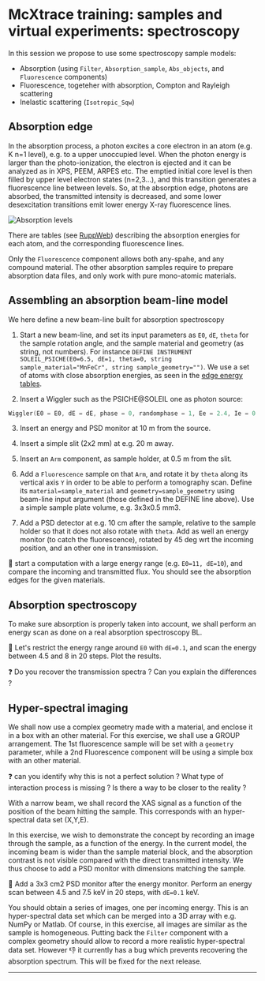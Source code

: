 # McXtrace training: samples and virtual experiments: spectroscopy

In this session we propose to use some spectroscopy sample models:

- Absorption (using `Filter`, `Absorption_sample`, `Abs_objects`, and `Fluorescence` components)
- Fluorescence, togeteher with absorption, Compton and Rayleigh scattering
- Inelastic scattering (`Isotropic_Sqw`)

## Absorption edge

In the absorption process, a photon excites a core electron in an atom (e.g. K n=1 level), e.g. to a upper unoccupied level. When the photon energy is larger than the photo-ionization, the electron is ejected and it can be analyzed as in XPS, PEEM, ARPES etc. The emptied initial core level is then filled by upper level electron states (n=2,3...), and this transition generates a fluorescence line between levels. So, at the absorption edge, photons are absorbed, the transmitted intensity is decreased, and some lower desexcitation transitions emit lower energy X-ray fluorescence lines. 

![Absorption levels](https://upload.wikimedia.org/wikipedia/commons/b/bd/XASEdges.svg)

There are tables (see [RuppWeb](https://www.ruppweb.org/Xray/elements.html)) describing the absorption energies for each atom, and the corresponding fluorescence lines.

Only the `Fluorescence` component allows both any-spahe, and any compound material. The other absorption samples require to prepare absorption data files, and only work with pure mono-atomic materials.

## Assembling an absorption beam-line model

We here define a new beam-line built for absorption spectroscopy

1. Start a new beam-line, and set its input parameters as `E0`, `dE`, `theta` for the sample rotation angle, and the sample material and geometry (as string, not numbers). For instance `DEFINE INSTRUMENT SOLEIL_PSICHE(E0=6.5, dE=1, theta=0, string sample_material="MnFeCr", string sample_geometry="")`. We use a set of atoms with close absorption energies, as seen in the [edge energy tables](https://www.ruppweb.org/Xray/elements.html).

2. Insert a Wiggler such as the PSICHE@SOLEIL one as photon source:
``` c
Wiggler(E0 = E0, dE = dE, phase = 0, randomphase = 1, Ee = 2.4, Ie = 0.5, B = 2.1, Nper=41, sigey=9.3e-6, sigex=215.7e-6, length=38*50e-2)
```

3. Insert an energy and PSD monitor at 10 m from the source.

4. Insert a simple slit (2x2 mm) at e.g. 20 m away.

5. Insert an `Arm` component, as sample holder, at 0.5 m from the slit.

6. Add a `Fluorescence` sample on that `Arm`, and rotate it by `theta` along its vertical axis `Y` in order to be able to perform a tomography scan. Define its `material=sample_material` and `geometry=sample_geometry` using beam-line input argument (those defined in the DEFINE line above). Use a simple sample plate volume, e.g. 3x3x0.5 mm3.

7. Add a PSD detector at e.g. 10 cm after the sample, relative to the sample holder so that it does not also rotate with `theta`. Add as well an energy monitor (to catch the fluorescence), rotated by 45 deg wrt the incoming position, and an other one in transmission.

:runner: start a computation with a large energy range (e.g. `E0=11, dE=10`), and compare the incoming and transmitted flux. You should see the absorption edges for the given materials.

## Absorption spectroscopy

To make sure absorption is properly taken into account, we shall perform an energy scan as done on a real absorption spectroscopy BL. 

:runner: Let's restrict the energy range around `E0` with `dE=0.1`, and scan the energy between 4.5 and 8 in 20 steps. Plot the results. 

:question: Do you recover the transmission spectra ? Can you explain the differences ?

## Hyper-spectral imaging

We shall now use a complex geometry made with a material, and enclose it in a box with an other material. For this exercise, we shall use a GROUP arrangement. The 1st fluorescence sample will be set with a `geometry` parameter, while a 2nd Fluorescence component will be using a simple box with an other material. 

:question: can you identify why this is not a perfect solution ? What type of interaction process is missing ? Is there a way to be closer to the reality ?





With a narrow beam, we shall record the XAS signal as a function of the position of the beam hitting the sample. This corresponds with an hyper-spectral data set (X,Y,E).

In this exercise, we wish to demonstrate the concept by recording an image through the sample, as a function of the energy. In the current model, the incoming beam is wider than the sample material block, and the absorption contrast is not visible compared with the direct transmitted intensity. We thus choose to add a PSD monitor with dimensions matching the sample.

:runner: Add a 3x3 cm2 PSD monitor after the energy monitor. Perform an energy scan between 4.5 and 7.5 keV in 20 steps, with `dE=0.1` keV.

You should obtain a series of images, one per incoming energy. This is an hyper-spectral data set which can be merged into a 3D array with e.g. NumPy or Matlab. Of course, in this exercise, all images are similar as the sample is homogeneous. Putting back the `Filter` component with a complex geometry should allow to record a more realistic hyper-spectral data set. However :-1: it currently has a bug which prevents recovering the absorption spectrum. This will be fixed for the next release.


---


